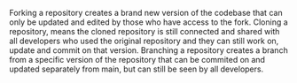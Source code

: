 Forking a repository creates a brand new version of the codebase that can only be updated and edited by those who have access to the fork. Cloning a repository, means the cloned repository is still connected and shared with all developers who used the original repository and they can still work on, update and commit on that version. Branching a repository creates a branch from a specific version of the repository that can be commited on and updated separately from main, but can still be seen by all developers.
